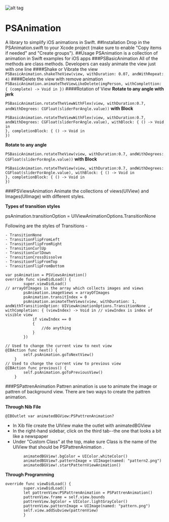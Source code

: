 ![alt tag](https://github.com/prabhjot-singh-gogana/PSAnimation/blob/master/ezgif.com-video-to-gif.gif)
# PSAnimation
A library to simplify iOS animations in Swift.
##Installation
Drop in the PSAnimation.swift to your Xcode project (make sure to enable "Copy items if needed" and "Create groups").
##Usage
PSAnimation is a collection of animation in Swift examples for iOS apps
###PSBasicAnimation
All of the methods are class methods. Developers can easly animate the view just with one line
####Shake or Vibrate the view
`PSBasicAnimation.shakeTheView(view, withDuration: 0.07, andWithRepeat: 4)`
####Delete the view with remove animation
`PSBasicAnimation.animateTheViewLikeDelete(imgPerson, withComplettion: { (complete) -> Void in
            })`
####Rotation of View
**Rotate to any angle with jerk**

`PSBasicAnimation.rotateTheViewWithFlex(view, withDuration:0.7, andWithDegrees: CGFloat(sliderForAngle.value))`
**with Block**
```
PSBasicAnimation.rotateTheViewWithFlex(view, withDuration:0.7, andWithDegrees: CGFloat(sliderForAngle.value), withBlock: { () -> Void in
}, completionBlock: { () -> Void in
})
```
**Rotate to any angle**

`PSBasicAnimation.rotateTheView(view, withDuration:0.7, andWithDegrees: CGFloat(sliderForAngle.value))`
**with Block**
```
PSBasicAnimation.rotateTheView(view, withDuration:0.7, andWithDegrees: CGFloat(sliderForAngle.value), withBlock: { () -> Void in
}, completionBlock: { () -> Void in
})
```
###PSViewsAnimation
Animate the collections of views(UIView) and Images(UIImage) with different styles.

**Types of transition styles**

psAnimation.transitionOption = UIViewAnimationOptions.TransitionNone

Following are the styles of Transitions -

    - TransitionNone
    - TransitionFlipFromLeft
    - TransitionFlipFromRight
    - TransitionCurlUp
    - TransitionCurlDown
    - TransitionCrossDissolve
    - TransitionFlipFromTop
    - TransitionFlipFromBottom
    
```
var psAnimation = PSViewsAnimation()
override func viewDidLoad() {
        super.viewDidLoad()
// arrayOfImages is the array which collects images and views
        psAnimation.imageViews = arrayOfImages
        psAnimation.transitIndex = 0
        psAnimation.animateTheViews(view, withDuration: 1, andWithTransitionOption: UIViewAnimationOptions.TransitionNone , withCompletion: { (viewIndex) -> Void in // viewIndex is index of visible view
            if viewIndex == 0
            {
                //do anything
            }
        })

// Used to change the current view to next view
@IBAction func next() {
        self.psAnimation.goToNextView()
    }
// Used to change the current view to previous view
@IBAction func previous() {
        self.psAnimation.goToPreviousView()
    }
```
###PSPattrenAnimation
Pattren animation is use to animate the image or pattren of background view.
There are two ways to create the pattren animation.

**Through Nib File**

`@IBOutlet var animatedBGView:PSPattrenAnimation?`

- In Xib file create the UIView make the outlet with animatedBGView
- In the right-hand sidebar, click on the third tab--the one that looks a bit like a newspaper
- Under "Custom Class" at the top, make sure Class is the name of the UIView that should be PSPattrenAnimation .

```
        animatedBGView!.bgColor = UIColor.whiteColor()
        animatedBGView?.patternImage = UIImage(named: "pattern2.png")
        animatedBGView!.startPatternViewAnimation()
```
**Through Programming**

```
override func viewDidLoad() {
        super.viewDidLoad()
        let pattrenView:PSPattrenAnimation = PSPattrenAnimation()
        pattrenView.frame = self.view.bounds
        pattrenView.bgColor = UIColor.lightGrayColor()
        pattrenView.patternImage = UIImage(named: "pattern.png")
        self.view.addSubview(pattrenView)
        }
```
